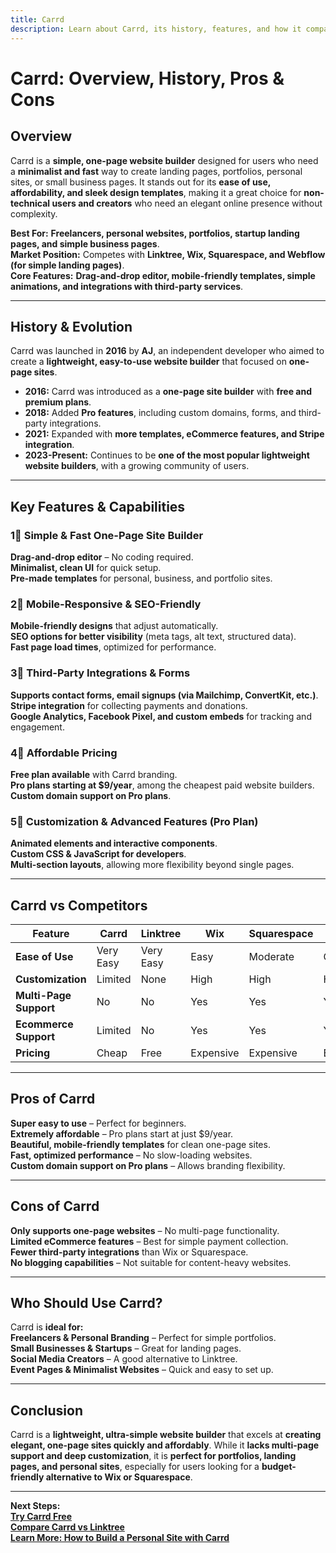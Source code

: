 ```yaml
---
title: Carrd  
description: Learn about Carrd, its history, features, and how it compares to other website builders.  
---
```


# **Carrd: Overview, History, Pros & Cons**  

## **Overview**  
Carrd is a **simple, one-page website builder** designed for users who need a **minimalist and fast** way to create landing pages, portfolios, personal sites, or small business pages. It stands out for its **ease of use, affordability, and sleek design templates**, making it a great choice for **non-technical users and creators** who need an elegant online presence without complexity.  

 **Best For:** **Freelancers, personal websites, portfolios, startup landing pages, and simple business pages**.  
 **Market Position:** Competes with **Linktree, Wix, Squarespace, and Webflow (for simple landing pages)**.  
 **Core Features:** **Drag-and-drop editor, mobile-friendly templates, simple animations, and integrations with third-party services**.  

---

## **History & Evolution**  
Carrd was launched in **2016** by **AJ**, an independent developer who aimed to create a **lightweight, easy-to-use website builder** that focused on **one-page sites**.  

- **2016:** Carrd was introduced as a **one-page site builder** with **free and premium plans**.  
- **2018:** Added **Pro features**, including custom domains, forms, and third-party integrations.  
- **2021:** Expanded with **more templates, eCommerce features, and Stripe integration**.  
- **2023-Present:** Continues to be **one of the most popular lightweight website builders**, with a growing community of users.  

---

## **Key Features & Capabilities**  

### **1⃣ Simple & Fast One-Page Site Builder**  
 **Drag-and-drop editor** – No coding required.  
 **Minimalist, clean UI** for quick setup.  
 **Pre-made templates** for personal, business, and portfolio sites.  

### **2⃣ Mobile-Responsive & SEO-Friendly**  
 **Mobile-friendly designs** that adjust automatically.  
 **SEO options for better visibility** (meta tags, alt text, structured data).  
 **Fast page load times**, optimized for performance.  

### **3⃣ Third-Party Integrations & Forms**  
 **Supports contact forms, email signups (via Mailchimp, ConvertKit, etc.)**.  
 **Stripe integration** for collecting payments and donations.  
 **Google Analytics, Facebook Pixel, and custom embeds** for tracking and engagement.  

### **4⃣ Affordable Pricing**  
 **Free plan available** with Carrd branding.  
 **Pro plans starting at $9/year**, among the cheapest paid website builders.  
 **Custom domain support on Pro plans**.  

### **5⃣ Customization & Advanced Features (Pro Plan)**  
 **Animated elements and interactive components**.  
 **Custom CSS & JavaScript for developers**.  
 **Multi-section layouts**, allowing more flexibility beyond single pages.  

---

## **Carrd vs Competitors**  

| Feature                  | Carrd      | Linktree  | Wix         | Squarespace | Webflow     |
|--------------------------|-----------|-----------|------------|-------------|-------------|
| **Ease of Use**          |  Very Easy |  Very Easy |  Easy   |  Moderate |  Complex |
| **Customization**        |  Limited  |  None    |  High   |  High    |  High    |
| **Multi-Page Support**   |  No      |  No     |  Yes    |  Yes     |  Yes     |
| **Ecommerce Support**    |  Limited  |  No     |  Yes    |  Yes     |  Yes     |
| **Pricing**              |  Cheap   |  Free   |  Expensive |  Expensive |  Expensive |

---

## **Pros of Carrd**  
 **Super easy to use** – Perfect for beginners.  
 **Extremely affordable** – Pro plans start at just $9/year.  
 **Beautiful, mobile-friendly templates** for clean one-page sites.  
 **Fast, optimized performance** – No slow-loading websites.  
 **Custom domain support on Pro plans** – Allows branding flexibility.  

---

## **Cons of Carrd**  
 **Only supports one-page websites** – No multi-page functionality.  
 **Limited eCommerce features** – Best for simple payment collection.  
 **Fewer third-party integrations** than Wix or Squarespace.  
 **No blogging capabilities** – Not suitable for content-heavy websites.  

---

## **Who Should Use Carrd?**  
Carrd is **ideal for:**  
 **Freelancers & Personal Branding** – Perfect for simple portfolios.  
 **Small Businesses & Startups** – Great for landing pages.  
 **Social Media Creators** – A good alternative to Linktree.  
 **Event Pages & Minimalist Websites** – Quick and easy to set up.  

---

## **Conclusion**  
Carrd is a **lightweight, ultra-simple website builder** that excels at **creating elegant, one-page sites quickly and affordably**. While it **lacks multi-page support and deep customization**, it is **perfect for portfolios, landing pages, and personal sites**, especially for users looking for a **budget-friendly alternative to Wix or Squarespace**.  

---

 **Next Steps:**  
 **[Try Carrd Free](https://carrd.co/)**  
 **[Compare Carrd vs Linktree](#)**  
 **[Learn More: How to Build a Personal Site with Carrd](#)**  
